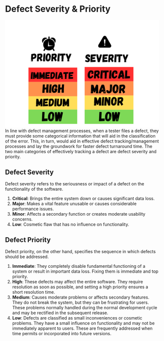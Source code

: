 # Defect Severity & Priority
![](https://github.com/Xmaz2150/img/blob/main/DefectSeverity%26Priority.png)
In line with defect management processes, when a tester files a defect, they must provide 
some categorical information that will aid in the classification of the error.
This, in turn, would aid in effective defect tracking/management processes and lay
the groundwork for faster defect turnaround time. The two main categories of effectively
tracking a defect are defect severity and priority.

## Defect Severity
Defect severity refers to the seriousness or impact of a defect on the functionality of the software.
1. **Critical**: Brings the entire system down or causes significant data loss.
2. **Major**: Makes a vital feature unusable or causes considerable performance issues.
3. **Minor**: Affects a secondary function or creates moderate usability concerns.
4. **Low**: Cosmetic flaw that has no influence on functionality.

## Defect Priority
Defect priority, on the other hand, specifies the sequence in which defects should be addressed.
1. **Immediate**: They completely disable fundamental functioning of a system or result in important data loss.  Fixing them is immediate
 and top priority.
2. **High**: These defects may affect the entire software. They require resolution as soon as possible, and setting a high priority
 ensures a short resolution time.
3. **Medium**: Causes moderate problems or affects secondary features. They do not break the system, but they can be frustrating for users. These problems normally handled during the normal development cycle
 and may be rectified in the subsequent release.
4. **Low**: Defects are classified as small inconveniences or cosmetic problems. They have a small influence on functionality and may not be immediately apparent to users. These are
frequently addressed when time permits or incorporated into future versions.
